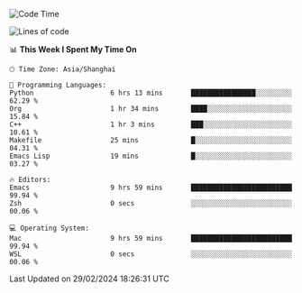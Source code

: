 <!--START_SECTION:waka-->
![Code Time](http://img.shields.io/badge/Code%20Time-1%2C805%20hrs%2032%20mins-blue)

![Lines of code](https://img.shields.io/badge/From%20Hello%20World%20I%27ve%20Written-288.1%20thousand%20lines%20of%20code-blue)

📊 **This Week I Spent My Time On** 

```text
🕑︎ Time Zone: Asia/Shanghai

💬 Programming Languages: 
Python                   6 hrs 13 mins       ████████████████░░░░░░░░░   62.29 % 
Org                      1 hr 34 mins        ████░░░░░░░░░░░░░░░░░░░░░   15.84 % 
C++                      1 hr 3 mins         ███░░░░░░░░░░░░░░░░░░░░░░   10.61 % 
Makefile                 25 mins             █░░░░░░░░░░░░░░░░░░░░░░░░   04.31 % 
Emacs Lisp               19 mins             █░░░░░░░░░░░░░░░░░░░░░░░░   03.27 % 

🔥 Editors: 
Emacs                    9 hrs 59 mins       █████████████████████████   99.94 % 
Zsh                      0 secs              ░░░░░░░░░░░░░░░░░░░░░░░░░   00.06 % 

💻 Operating System: 
Mac                      9 hrs 59 mins       █████████████████████████   99.94 % 
WSL                      0 secs              ░░░░░░░░░░░░░░░░░░░░░░░░░   00.06 % 
```


 Last Updated on 29/02/2024 18:26:31 UTC
<!--END_SECTION:waka-->
